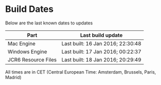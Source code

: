 # Build Dates

Below are the last known dates to updates

Part | Last build update
-----|-----
Mac Engine | Last built: 16 Jan 2016; 22:30:48
Windows Engine | Last built: 17 Jan 2016; 00:22:37
JCR6 Resource Files | Last built: 18 Jan 2016; 20:29:49
All times are in CET (Central European Time: Amsterdam, Brussels, Paris, Madrid)



